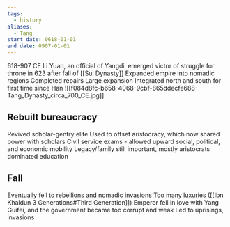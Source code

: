 ```yaml
---
tags:
  - history
aliases:
  - Tang
start date: 0618-01-01
end date: 0907-01-01
---
```

618-907 CE
Li Yuan, an official of Yangdi, emerged victor of struggle for throne in 623 after fall of [[Sui Dynasty]]
Expanded empire into nomadic regions
Completed repairs
Large expansion
Integrated north and south for first time since Han
![[f084d8fc-b658-4068-9cbf-865ddecfe688-Tang_Dynasty_circa_700_CE.jpg]]
## Rebuilt bureaucracy
Revived scholar-gentry elite
Used to offset aristocracy, which now shared power with scholars
Civil service exams - allowed upward social, political, and economic mobility
Legacy/family still important, mostly aristocrats dominated education
## Fall
Eventually fell to rebellions and nomadic invasions
Too many luxuries ([[Ibn Khaldun 3 Generations#Third Generation]])
Emperor fell in love with Yang Guifei, and the government became too corrupt and weak
Led to uprisings, invasions